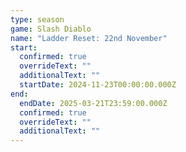 ```yaml
---
type: season
game: Slash Diablo
name: "Ladder Reset: 22nd November"
start:
  confirmed: true
  overrideText: ""
  additionalText: ""
  startDate: 2024-11-23T00:00:00.000Z
end:
  endDate: 2025-03-21T23:59:00.000Z
  confirmed: true
  overrideText: ""
  additionalText: ""
---
```


